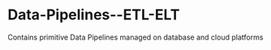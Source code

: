 # Data-Pipelines--ETL-ELT
Contains primitive Data Pipelines managed on database and cloud platforms
